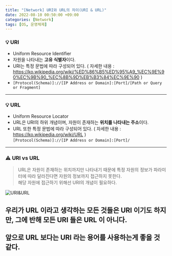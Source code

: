 ```yaml
---
title: "[Network] URI와 URL의 차이(URI & URL)"
date: 2022-08-10 00:50:00 +09:00
categories: [Network]
tags: [OS, 운영체제]
---
```


### **💡 URI**

* Uniform Resource Identifier
* 자원을 나타내는 **고유 식별자**이다.
* URI는 특정 문법에 따라 구성되어 있다. ( 자세한 내용 : https://ko.wikipedia.org/wiki/%ED%86%B5%ED%95%A9_%EC%9E%90%EC%9B%90_%EC%8B%9D%EB%B3%84%EC%9E%90 )
* ```[Protocol(Schema)]://[IP Address or Domain]:[Port]/[Path or Query or Fragment]```
------

### **💡 URL**

* Uniform Resource Locator
* URL은 URI의 하위 개념이며, 자원이 존재하는 **위치를 나타내는 주소**이다.
* URL 또한 특정 문법에 따라 구성되어 있다. ( 자세한 내용 : https://ko.wikipedia.org/wiki/URL )<br/>
```[Protocol(Schema)]://[IP Address or Domain]:[Port]/```
------

###  **⚠️  URI vs URL**

> URL은 자원이 존재하는 위치까지만 나타내기 때문에 특정 자원의 정보가 파라미터에 따라 달라진다면 자원의 정보까지 접근하지 못한다.<br>
해당 자원에 접근하기 위해선 URI의 개념이 필요하다.

![URI&URL](/assets/img/network/network_0.png)

우리가 URL 이라고 생각하는 모든 것들은 URI 이기도 하지만, 그에 반해 모든 URI 들은 URL 이 아니다.
<br><br>
앞으로 URL 보다는 URI 라는 용어를 사용하는게 좋을 것 같다.
------
